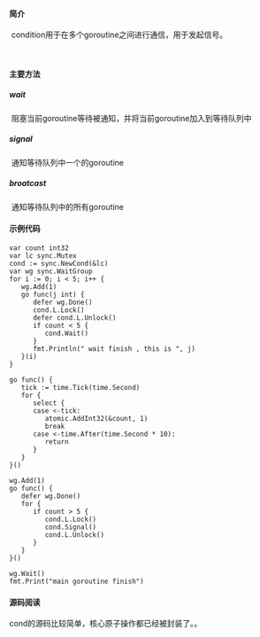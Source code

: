 #### 简介

​	condition用于在多个goroutine之间进行通信，用于发起信号。

​	

#### 主要方法

##### wait

​	阻塞当前goroutine等待被通知，并将当前goroutine加入到等待队列中

##### signal

​	通知等待队列中一个的goroutine

##### broatcast

​	通知等待队列中的所有goroutine



#### 示例代码

```
var count int32
var lc sync.Mutex
cond := sync.NewCond(&lc)
var wg sync.WaitGroup
for i := 0; i < 5; i++ {
   wg.Add(1)
   go func(j int) {
      defer wg.Done()
      cond.L.Lock()
      defer cond.L.Unlock()
      if count < 5 {
         cond.Wait()
      }
      fmt.Println(" wait finish , this is ", j)
   }(i)
}

go func() {
   tick := time.Tick(time.Second)
   for {
      select {
      case <-tick:
         atomic.AddInt32(&count, 1)
         break
      case <-time.After(time.Second * 10):
         return
      }
   }
}()

wg.Add(1)
go func() {
   defer wg.Done()
   for {
      if count > 5 {
         cond.L.Lock()
         cond.Signal()
         cond.L.Unlock()
      }
   }
}()

wg.Wait()
fmt.Print("main goroutine finish")
```





#### 源码阅读

cond的源码比较简单，核心原子操作都已经被封装了。。

